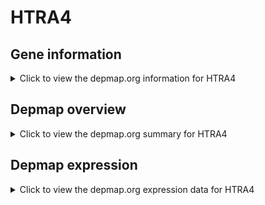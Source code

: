 <h1>HTRA4</h1>

<h2>Gene information</h2>
<details>
  <summary>Click to view the depmap.org information for HTRA4</summary>
  <iframe src="https://depmap.org/portal/gene/HTRA4?tab=about" style="border:none;width:100%;height:800px"></iframe>
</details>

<h2>Depmap overview</h2>
<details>
  <summary>Click to view the depmap.org summary for HTRA4</summary>
  <iframe src="https://depmap.org/portal/gene/HTRA4?tab=overview" style="border:none;width:100%;height:800px"></iframe>
</details>

<h2>Depmap expression</h2>
<details>
  <summary>Click to view the depmap.org expression data for HTRA4</summary>
  <iframe src="https://depmap.org/portal/gene/HTRA4?tab=characterization" style="border:none;width:100%;height:800px"></iframe>
</details>


<!--
<h2>Reactome Pathway diagram</h2>
PNAME
-->


